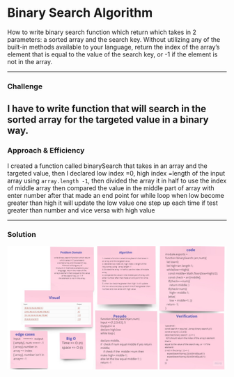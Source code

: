
# Binary Search Algorithm
How to write binary search function which return which takes in 2 parameters:
a sorted array and the search key. Without utilizing any of 
the built-in methods available to your language, return the index of the 
array’s element that is equal to the value of the search key, or -1 if
the element is not in the array.

---

### Challenge
I have to write function that will search in the sorted array for the targeted value in a binary way.
---

### Approach & Efficiency
I created a function called binarySearch that takes in an array and the targeted value, then I declared low index =0, high index =length of the input array using `array.length -1`, then divided the array it in half to use the index of middle array then  compared the value in the middle part of array with enter number after that made an end point for while loop when low become greater than high  it will update the low value one step up each time if test greater than number and  vice versa with high value

---

### Solution
![](binary.jpg)


